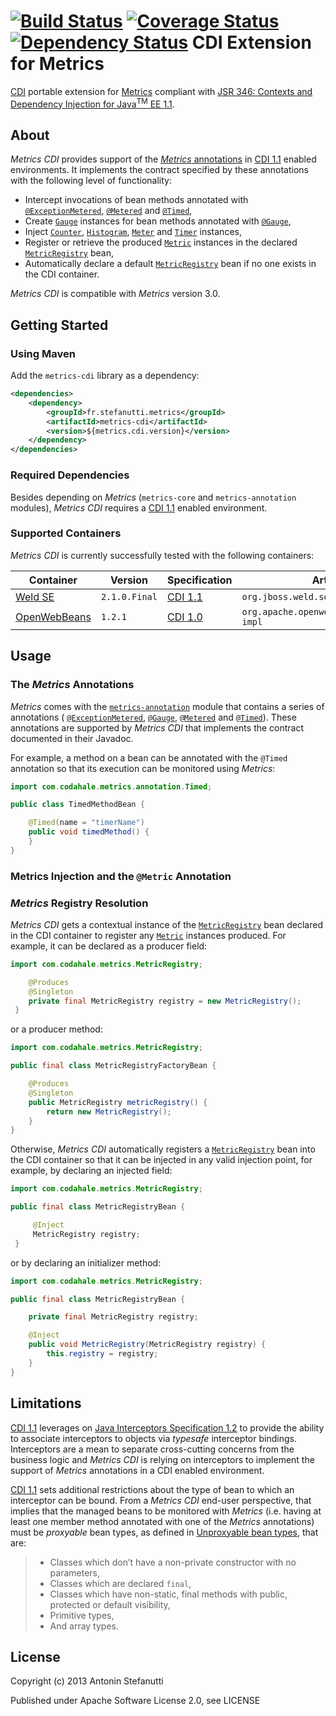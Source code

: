 [![Build Status](https://secure.travis-ci.org/astefanutti/metrics-cdi.png)](http://travis-ci.org/astefanutti/metrics-cdi) [![Coverage Status](https://coveralls.io/repos/astefanutti/metrics-cdi/badge.png?branch=master)](https://coveralls.io/r/astefanutti/metrics-cdi?branch=master) [![Dependency Status](https://www.versioneye.com/user/projects/52a633be632bacbded00001c/badge.png)](https://www.versioneye.com/user/projects/52a633be632bacbded00001c)
CDI Extension for Metrics
===========

[CDI](http://www.cdi-spec.org/) portable extension for [Metrics](http://metrics.codahale.com/) compliant
with [JSR 346: Contexts and Dependency Injection for Java<sup>TM</sup> EE 1.1](http://jcp.org/en/jsr/detail?id=346).

## About

_Metrics CDI_ provides support of the [_Metrics_ annotations](https://github.com/codahale/metrics/tree/master/metrics-annotation)
in [CDI 1.1](http://jcp.org/en/jsr/detail?id=346) enabled environments.
It implements the contract specified by these annotations with the following level of functionality:
+ Intercept invocations of bean methods annotated with
  [`@ExceptionMetered`](http://maginatics.github.io/metrics/apidocs/com/codahale/metrics/annotation/ExceptionMetered.html),
  [`@Metered`](http://maginatics.github.io/metrics/apidocs/com/codahale/metrics/annotation/Gauge.html) and
  [`@Timed`](http://maginatics.github.io/metrics/apidocs/com/codahale/metrics/annotation/Timed.html),
+ Create [`Gauge`](http://maginatics.github.io/metrics/apidocs/com/codahale/metrics/Gauge.html) instances
  for bean methods annotated with [`@Gauge`](http://maginatics.github.io/metrics/apidocs/com/codahale/metrics/annotation/Gauge.html),
+ Inject [`Counter`](http://maginatics.github.io/metrics/apidocs/com/codahale/metrics/Counter.html),
  [`Histogram`](http://maginatics.github.io/metrics/apidocs/com/codahale/metrics/Histogram.html),
  [`Meter`](http://maginatics.github.io/metrics/apidocs/com/codahale/metrics/Meter.html) and
  [`Timer`](http://maginatics.github.io/metrics/apidocs/com/codahale/metrics/Timer.html) instances,
+ Register or retrieve the produced [`Metric`](http://maginatics.github.io/metrics/apidocs/com/codahale/metrics/Metric.html)
  instances in the declared [`MetricRegistry`](http://maginatics.github.io/metrics/apidocs/com/codahale/metrics/MetricRegistry.html) bean,
+ Automatically declare a default [`MetricRegistry`](http://maginatics.github.io/metrics/apidocs/com/codahale/metrics/MetricRegistry.html) bean
  if no one exists in the CDI container.

_Metrics CDI_ is compatible with _Metrics_ version 3.0.

## Getting Started

### Using Maven

Add the `metrics-cdi` library as a dependency:

```xml
<dependencies>
    <dependency>
        <groupId>fr.stefanutti.metrics</groupId>
        <artifactId>metrics-cdi</artifactId>
        <version>${metrics.cdi.version}</version>
    </dependency>
</dependencies>
```

### Required Dependencies

Besides depending on _Metrics_ (`metrics-core` and `metrics-annotation` modules), _Metrics CDI_ requires
a [CDI 1.1](http://jcp.org/en/jsr/detail?id=346) enabled environment.

### Supported Containers

_Metrics CDI_ is currently successfully tested with the following containers:

| Container                                       | Version       | Specification                                  | Artifact Id                                 |
| ----------------------------------------------- | ------------- | ---------------------------------------------- | ------------------------------------------- |
| [Weld SE](http://weld.cdi-spec.org/)            | `2.1.0.Final` | [CDI 1.1](http://jcp.org/en/jsr/detail?id=346) | `org.jboss.weld.se:weld-se-core`            |
| [OpenWebBeans](http://openwebbeans.apache.org/) | `1.2.1`       | [CDI 1.0](http://jcp.org/en/jsr/detail?id=299) | `org.apache.openwebbeans:openwebbeans-impl` |

## Usage

### The _Metrics_ Annotations

_Metrics_ comes with the [`metrics-annotation`](https://github.com/codahale/metrics/tree/master/metrics-annotation)
module that contains a series of annotations (
[`@ExceptionMetered`](http://maginatics.github.io/metrics/apidocs/com/codahale/metrics/annotation/ExceptionMetered.html),
[`@Gauge`](http://maginatics.github.io/metrics/apidocs/com/codahale/metrics/annotation/Gauge.html),
[`@Metered`](http://maginatics.github.io/metrics/apidocs/com/codahale/metrics/annotation/Gauge.html) and
[`@Timed`](http://maginatics.github.io/metrics/apidocs/com/codahale/metrics/annotation/Timed.html)).
These annotations are supported by _Metrics CDI_ that implements the contract documented in their Javadoc.

For example, a method on a bean can be annotated with the `@Timed` annotation so that its execution can be monitored using _Metrics_:

```java
import com.codahale.metrics.annotation.Timed;

public class TimedMethodBean {

    @Timed(name = "timerName")
    public void timedMethod() {
    }
}
```

### Metrics Injection and the `@Metric` Annotation

### _Metrics_ Registry Resolution

_Metrics CDI_ gets a contextual instance of the [`MetricRegistry`][] bean declared in the CDI container
to register any [`Metric`](http://maginatics.github.io/metrics/apidocs/com/codahale/metrics/Metric.html) instances
produced. For example, it can be declared as a producer field:

```java
import com.codahale.metrics.MetricRegistry;

    @Produces
    @Singleton
    private final MetricRegistry registry = new MetricRegistry();
 }
```

or a producer method:

```java
import com.codahale.metrics.MetricRegistry;

public final class MetricRegistryFactoryBean {

    @Produces
    @Singleton
    public MetricRegistry metricRegistry() {
        return new MetricRegistry();
    }
}
```

Otherwise, _Metrics CDI_ automatically registers a [`MetricRegistry`][] bean into the CDI container
so that it can be injected in any valid injection point, for example, by declaring an injected field:

```java
import com.codahale.metrics.MetricRegistry;

public final class MetricRegistryBean {

     @Inject
     MetricRegistry registry;
 }
```

or by declaring an initializer method:

```java
import com.codahale.metrics.MetricRegistry;

public final class MetricRegistryBean {

    private final MetricRegistry registry;

    @Inject
    public void MetricRegistry(MetricRegistry registry) {
        this.registry = registry;
    }
}
```

[`MetricRegistry`]: http://maginatics.github.io/metrics/apidocs/com/codahale/metrics/MetricRegistry.html

## Limitations

[CDI 1.1][] leverages on [Java Interceptors Specification 1.2][] to provide the ability to associate interceptors
to objects via _typesafe_ interceptor bindings. Interceptors are a mean to separate cross-cutting concerns from the business logic
and _Metrics CDI_ is relying on interceptors to implement the support of _Metrics_ annotations in a CDI enabled environment.

[CDI 1.1][] sets additional restrictions about the type of bean to which an interceptor can be bound. From a _Metrics CDI_ end-user
perspective, that implies that the managed beans to be monitored with _Metrics_ (i.e. having at least one member method annotated
with one of the _Metrics_ annotations) must be _proxyable_ bean types, as defined in [Unproxyable bean types][], that are:
> + Classes which don’t have a non-private constructor with no parameters,
> + Classes which are declared `final`,
> + Classes which have non-static, final methods with public, protected or default visibility,
> + Primitive types,
> + And array types.

[CDI 1.1]: http://docs.jboss.org/cdi/spec/1.1/cdi-spec.html
[Java Interceptors Specification 1.2]: http://download.oracle.com/otndocs/jcp/interceptors-1_2-mrel2-eval-spec/
[Binding an interceptor to a bean]: http://docs.jboss.org/cdi/spec/1.1/cdi-spec.html#binding_interceptor_to_bean
[Unproxyable bean types]: http://docs.jboss.org/cdi/spec/1.1/cdi-spec.html#unproxyable

License
-------

Copyright (c) 2013 Antonin Stefanutti

Published under Apache Software License 2.0, see LICENSE